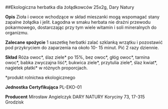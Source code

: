 ##Ekologiczna herbatka dla żołądkowców 25x2g, Dary Natury

**Opis** Zioła i owoce wchodzące w skład mieszanki mogą wspomagać stany zapalne żołądka i jelit. Łagodna w smaku herbata nie drażni przewodu pokarmowego, dostarczając przy tym wiele witamin i soli mineralnych do organizmu.

**Zalecane spożycie** 1 saszetkę herbatki zalać szklanką wrzątku i pozostawić pod przykryciem do zaparzenia na około 10- 15 minut. Pić 2 razy dziennie.

**Skład** Róża owoc\*, ślaz ziele\* po 15%, bez owoc\*, głóg owoc\*, tarnina owoc\*, babka zwyczajna liść\*, bukwica ziele\*, przytulia ziele\*, ślaz kwiat\*, nagietek płatki\* w różnych proporcjach.

\*produkt rolnictwa ekologicznego

**Jednostka Certyfikująca** PL-EKO-01

**Producent** Mirosław Angielczyk DARY NATURY
Koryciny 73, 17-315 Grodzisk
